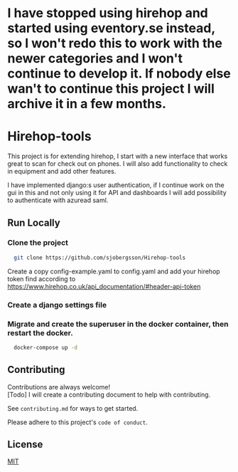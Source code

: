 # I have stopped using hirehop and started using eventory.se instead, so I won't redo this to work with the newer categories and I won't continue to develop it. If nobody else wan't to continue this project I will archive it in a few months. 
# Hirehop-tools 
This project is for extending hirehop, I start with a new interface that works great to scan for check out on phones.
I will also add functionality to check in equipment and add other features.

I have implemented django:s user authentication, if I continue work on the gui in this and not only using it for API and dashboards I will add possibility to authenticate with azuread saml.

## Run Locally  

### Clone the project  

~~~bash  
  git clone https://github.com/sjobergsson/Hirehop-tools
~~~

Create a copy config-example.yaml to config.yaml and add your hirehop token find according to https://www.hirehop.co.uk/api_documentation/#header-api-token

### Create a django settings file

### Migrate and create the superuser in the docker container, then restart the docker.
~~~bash
  docker-compose up -d  
~~~



## Contributing  

Contributions are always welcome!  
[Todo]
I will create a contributing document to help with contributing.

See `contributing.md` for ways to get started.  

Please adhere to this project's `code of conduct`.  

## License  

[MIT](https://choosealicense.com/licenses/mit/)
